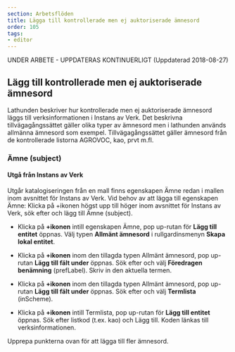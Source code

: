 ```yaml
---
section: Arbetsflöden
title: Lägga till kontrollerade men ej auktoriserade ämnesord
order: 105
tags:
- editor
---
```


UNDER ARBETE - UPPDATERAS KONTINUERLIGT (Uppdaterad 2018-08-27)

## Lägg till kontrollerade men ej auktoriserade ämnesord

Lathunden beskriver hur kontrollerade men ej auktoriserade ämnesord läggs till verksinformationen i Instans av Verk. Det beskrivna tillvägagångssättet gäller olika typer av ämnesord men i lathunden används allmänna ämnesord som exempel. Tillvägagångssättet gäller ämnesord från de kontrollerade listorna AGROVOC, kao, prvt m.fl.

### Ämne (subject)

#### Utgå från Instans av Verk
Utgår katalogiseringen från en mall finns egenskapen Ämne redan i mallen inom avsnittet för Instans av Verk. Vid behov av att lägga till egenskapen Ämne: Klicka på +ikonen högst upp till höger inom avsnittet för Instans av Verk, sök efter och lägg till Ämne (subject).

* Klicka på **+ikonen** intill egenskapen Ämne, pop up-rutan för **Lägg till entitet** öppnas. Välj typen **Allmänt ämnesord** i rullgardinsmenyn **Skapa lokal entitet**.

* Klicka på **+ikonen** inom den tillagda typen Allmänt ämnesord, pop up-rutan **Lägg till fält under** öppnas. Sök efter och välj **Föredragen benämning** (prefLabel). Skriv in den aktuella termen.

* Klicka på **+ikonen** inom den tillagda typen Allmänt ämnesord, pop up-rutan **Lägg till fält under** öppnas. Sök efter och välj **Termlista** (inScheme). 

* Klicka på **+ikonen** intill Termlista, pop up-rutan för **Lägg till entitet** öppnas. Sök efter listkod (t.ex. kao) och Lägg till. Koden länkas till verksinformationen.

Upprepa punkterna ovan för att lägga till fler ämnesord. 
